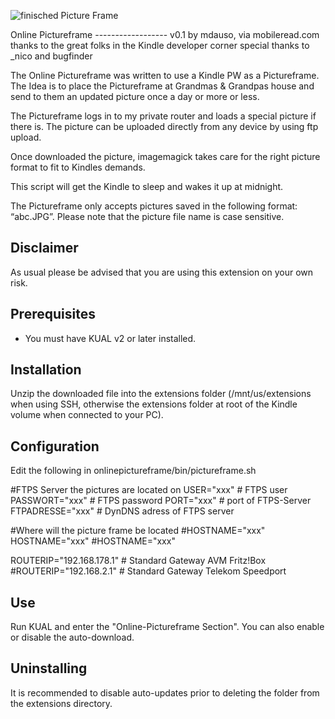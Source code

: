 ![finisched Picture Frame](https://cafebrick.files.wordpress.com/2020/01/img_6452.jpg "Online Pictureframe")

Online Pictureframe
------------------ v0.1
                   by mdauso, via mobileread.com
                   thanks to the great folks in the Kindle developer corner
                   special thanks to _nico and bugfinder

The Online Pictureframe was written to use a Kindle PW as a Pictureframe.
The Idea is to place the Pictureframe at Grandmas & Grandpas house and
send to them an updated picture once a day or more or less.

The Pictureframe logs in to my private router and loads a special picture
if there is. The picture can be uploaded directly from any device by using
ftp upload.

Once downloaded the picture, imagemagick takes care for the right picture format
to fit to Kindles demands.
 
This script will get the Kindle to sleep and wakes it up at midnight.

The Pictureframe only accepts pictures saved in the following format: “abc.JPG”.
Please note that the picture file name is case sensitive.



Disclaimer
----------
As usual please be advised that you are using this extension on your own risk. 


Prerequisites
-------------

* You must have KUAL v2 or later installed.


Installation
------------

Unzip the downloaded file into the extensions folder (/mnt/us/extensions
when using SSH, otherwise the extensions folder at root of the Kindle volume
when connected to your PC).


Configuration
-------------

Edit the following in onlinepictureframe/bin/pictureframe.sh

#FTPS Server the pictures are located on
USER="xxx"                                                   # FTPS user
PASSWORT="xxx"                                               # FTPS password
PORT="xxx"                                                   # port of FTPS-Server
FTPADRESSE="xxx"                                             # DynDNS adress of FTPS server

#Where will the picture frame be located
#HOSTNAME="xxx"
HOSTNAME="xxx"
#HOSTNAME="xxx"

ROUTERIP="192.168.178.1"                                    # Standard Gateway AVM Fritz!Box
#ROUTERIP="192.168.2.1"                                     # Standard Gateway Telekom Speedport


Use
---

Run KUAL and enter the "Online-Pictureframe Section". You can also enable or
disable the auto-download.


Uninstalling
------------

It is recommended to disable auto-updates prior to deleting the folder
from the extensions directory.
